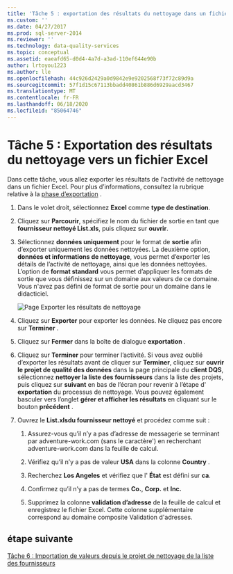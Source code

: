 ```yaml
---
title: 'Tâche 5 : exportation des résultats du nettoyage dans un fichier Excel | Microsoft Docs'
ms.custom: ''
ms.date: 04/27/2017
ms.prod: sql-server-2014
ms.reviewer: ''
ms.technology: data-quality-services
ms.topic: conceptual
ms.assetid: eaeafd65-d0d4-4a7d-a3ad-110ef644e90b
author: lrtoyou1223
ms.author: lle
ms.openlocfilehash: 44c926d2429a0d9842e9e9202568f73f72c89d9a
ms.sourcegitcommit: 57f1d15c67113bbadd40861b886d6929aacd3467
ms.translationtype: MT
ms.contentlocale: fr-FR
ms.lasthandoff: 06/18/2020
ms.locfileid: "85064746"
---
```

# <a name="task-5-exporting-cleansing-results-to-an-excel-file"></a>Tâche 5 : Exportation des résultats du nettoyage vers un fichier Excel
  Dans cette tâche, vous allez exporter les résultats de l'activité de nettoyage dans un fichier Excel. Pour plus d’informations, consultez la rubrique relative à la [phase d’exportation](https://msdn.microsoft.com/library/hh213061.aspx#Export) .  
  
1.  Dans le volet droit, sélectionnez **Excel** comme **type de destination**.  
  
2.  Cliquez sur **Parcourir**, spécifiez le nom du fichier de sortie en tant que **fournisseur nettoyé List.xls**, puis cliquez sur **ouvrir**.  
  
3.  Sélectionnez **données uniquement** pour le format de **sortie** afin d’exporter uniquement les données nettoyées. La deuxième option, **données et informations de nettoyage**, vous permet d’exporter les détails de l’activité de nettoyage, ainsi que les données nettoyées. L’option de **format standard** vous permet d’appliquer les formats de sortie que vous définissez sur un domaine aux valeurs de ce domaine. Vous n'avez pas défini de format de sortie pour un domaine dans le didacticiel.  
  
     ![Page Exporter les résultats de nettoyage](../../2014/tutorials/media/et-exportingcleansingresultstoanexcelfile.jpg "Page Exporter les résultats de nettoyage")  
  
4.  Cliquez sur **Exporter** pour exporter les données. Ne cliquez pas encore sur **Terminer** .  
  
5.  Cliquez sur **Fermer** dans la boîte de dialogue **exportation** .  
  
6.  Cliquez sur **Terminer** pour terminer l’activité. Si vous avez oublié d’exporter les résultats avant de cliquer sur **Terminer**, cliquez sur **ouvrir le projet de qualité des données** dans la page principale du **client DQS**, sélectionnez **nettoyer la liste des fournisseurs** dans la liste des projets, puis cliquez sur **suivant** en bas de l’écran pour revenir à l’étape d' **exportation** du processus de nettoyage. Vous pouvez également basculer vers l’onglet **gérer et afficher les résultats** en cliquant sur le bouton **précédent** .  
  
7.  Ouvrez le **List.xlsdu fournisseur nettoyé** et procédez comme suit :  
  
    1.  Assurez-vous qu’il n’y a pas d’adresse de messagerie se terminant par adventure-work.com (sans le caractère') en recherchant adventure-work.com dans la feuille de calcul.  
  
    2.  Vérifiez qu’il n’y a pas de valeur **USA** dans la colonne **Country** .  
  
    3.  Recherchez **Los Angeles** et vérifiez que l' **État** est défini sur **ca**.  
  
    4.  Confirmez qu’il n’y a pas de termes **Co.**, **Corp.** et **Inc.**  
  
    5.  Supprimez la colonne **validation d’adresse** de la feuille de calcul et enregistrez le fichier Excel. Cette colonne supplémentaire correspond au domaine composite Validation d'adresses.  
  
## <a name="next-step"></a>étape suivante  
 [Tâche 6 : Importation de valeurs depuis le projet de nettoyage de la liste des fournisseurs](../../2014/tutorials/task-6-importing-values-from-the-cleanse-supplier-list-project.md)  
  
  

